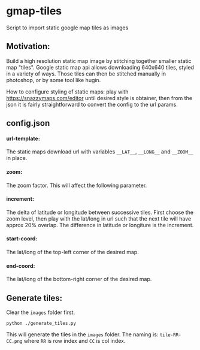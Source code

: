 # gmap-tiles
Script to import static google map tiles as images

## Motivation:
Build a high resolution static map image by stitching together smaller static map "tiles". Google static map api allows downloading 640x640 tiles, styled in a variety of ways. Those tiles can then be stitched manually in photoshop, or by some tool like hugin.

How to configure styling of static maps: play with https://snazzymaps.com/editor until desired style is obtainer, then from the json it is fairly straightforward to convert the config to the url params.

## config.json

#### url-template:
The static maps download url with variables `__LAT__`, `__LONG__` and `__ZOOM__` in place.

#### zoom:
The zoom factor. This will affect the following parameter.

#### increment:
The delta of latitude or longitude between successive tiles. First choose the zoom level, then play with the lat/long in url such that the next tile will have approx 20% overlap. The difference in latitude or longiture is the increment.

#### start-coord:
The lat/long of the top-left corner of the desired map.

#### end-coord:
The lat/long of the bottom-right corner of the desired map.

## Generate tiles:

Clear the `images` folder first.

`python ./generate_tiles.py`

This will generate the tiles in the `images` folder. The naming is: `tile-RR-CC.png` where `RR` is row index and `CC` is col index.
